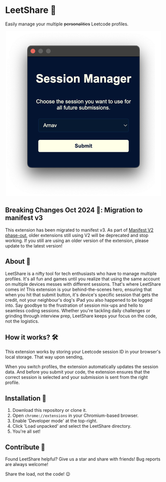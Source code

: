 # LeetShare 🎉

Easily manage your multiple ~~personalities~~ Leetcode profiles.

<p align="center"><img src="image.png" width=500 /></p>


## Breaking Changes Oct 2024 🚨: Migration to manifest v3

This extension has been migrated to manifest v3. As part of [Manifest V2 phase-out](https://developer.chrome.com/docs/extensions/develop/migrate/mv2-deprecation-timeline#october_9th_2024_an_update_on_manifest_v2_phase-out), older extensions still using V2 will be deprecated and stop working. If you still are using an older version of the extension, please update to the latest version!

## About 📖

LeetShare is a nifty tool for tech enthusiasts who have to manage multiple profiles. It's all fun and games until you realize that using the same account on multiple devices messes with different sessions. That's where LeetShare comes in! This extension is your behind-the-scenes hero, ensuring that when you hit that submit button, it's device's specific session that gets the credit, not your neighbour's dog's iPad you also happened to be logged into. Say goodbye to the frustration of session mix-ups and hello to seamless coding sessions. Whether you're tackling daily challenges or grinding through interview prep, LeetShare keeps your focus on the code, not the logistics.

##  How it works? 🛠️

This extension works by storing your Leetcode session ID in your browser's local storage. That way upon sending,

When you switch profiles, the extension automatically updates the session data. And before you submit your code, the extension ensures that the correct session is selected and your submission is sent from the right profile.
 
## Installation 🚀

1. Download this repository or clone it.
2. Open `chrome://extensions` in your Chromium-based browser.
3. Enable 'Developer mode' at the top-right.
4. Click 'Load unpacked' and select the LeetShare directory.
5. You're all set!

## Contribute 💖

Found LeetShare helpful? Give us a star and share with friends! Bug reports are always welcome!

Share the load, not the code! 😉
